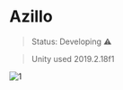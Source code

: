 # Azillo

>Status: Developing ⚠️

>Unity used 2019.2.18f1


![1](https://user-images.githubusercontent.com/79748858/111018879-7cfba180-839a-11eb-8e45-26415c8ee544.png)

